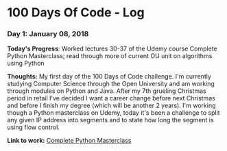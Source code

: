 # 100 Days Of Code - Log

### Day 1: January 08, 2018

**Today's Progress**: Worked lectures 30-37 of the Udemy course Complete Python Masterclass; read through more of current OU unit on algorithms using Python

**Thoughts:** My first day of the 100 Days of Code challenge. I'm currently studying Computer Science through the Open University and am working through modules on Python and Java. After my 7th grueling Christmas period in retail I've decided I want a career change before next Christmas and before I finish my degree (which will be another 2 years). I'm working though a Python masterclass on Udemy, today it's been a challenge to split any given IP address into segments and to state how long the segment is using flow control.

**Link to work:** [Complete Python Masterclass](https://www.udemy.com/python-the-complete-python-developer-course/)
